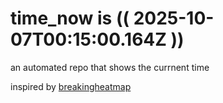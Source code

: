 # time_now is (( 2025-10-07T00:15:00.164Z ))

an automated repo that shows the currnent time

inspired by [breakingheatmap](https://github.com/breakingheatmap/breakingheatmap)